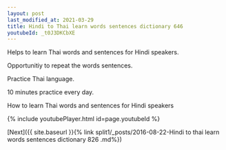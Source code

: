 ```yaml
---
layout: post
last_modified_at: 2021-03-29
title: Hindi to Thai learn words sentences dictionary 646 
youtubeId: _t0J3DKCbXE
---
```

 
 
Helps to learn Thai words and sentences for Hindi speakers.

Opportunitiy to repeat the words sentences. 

Practice Thai language. 
 
10 minutes practice every day. 
 
How to learn Thai words and sentences for Hindi speakers 
 
{% include youtubePlayer.html id=page.youtubeId %}
 
 
[Next]({{ site.baseurl }}{% link  split1/_posts/2016-08-22-Hindi to thai learn words sentences dictionary 826 .md%})
 

